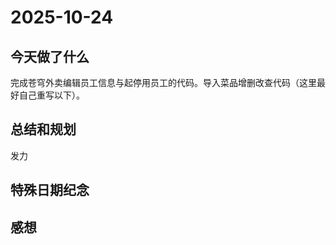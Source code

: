 # 2025-10-24

## 今天做了什么
完成苍穹外卖编辑员工信息与起停用员工的代码。导入菜品增删改查代码（这里最好自己重写以下）。

## 总结和规划
发力

## 特殊日期纪念

## 感想
